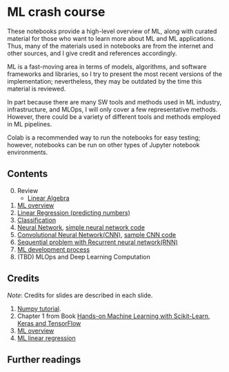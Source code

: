 # ML crash course

These notebooks provide a high-level overview of ML, along with curated material for those who want to learn more about ML and ML applications. Thus, many of the materials used in notebooks are from the internet and other sources, and I give credit and references accordingly. 

ML is a fast-moving area in terms of models, algorithms, and software frameworks and libraries, so I try to present the most recent versions of the implementation; nevertheless, they may be outdated by the time this material is reviewed. 

In part because there are many SW tools and methods used in ML industry, infrastructure, and MLOps, I will only cover a few representative methods. However, there could be a variety of different tools and methods employed in ML pipelines.

Colab is a recommended way to run the notebooks for easy testing; however, notebooks can be run on other types of Jupyter notebook environments.


## Contents


0. Review
    - [Linear Algebra](https://github.com/insop/ML_crash_course/blob/main/linear_algebra_review.ipynb)
1. [ML overview](https://github.com/insop/ML_crash_course/blob/main/1_ml_overview.ipynb)
2. [Linear Regression (predicting numbers)](https://github.com/insop/ML_crash_course/blob/main/2_linear_regression.ipynb)
3. [Classification](https://github.com/insop/ML_crash_course/blob/main/3_classification.ipynb)
4. [Neural Network](https://github.com/insop/ML_crash_course/blob/main/neural_network.pdf), [simple neural network code](https://github.com/insop/ML_crash_course/blob/main/4_neural_network.ipynb)
5. [Convolutional Neural Network(CNN)](https://github.com/insop/ML_crash_course/blob/main/cnn.pdf), [sample CNN code](https://github.com/insop/ML_crash_course/blob/main/cifar10_tutorial.ipynb)
6. [Sequential problem with Recurrent neural network(RNN)](https://github.com/insop/ML_crash_course/blob/main/rnn.pdf)
7. [ML development process](https://github.com/insop/ML_crash_course/blob/main/ml_dev_process.pdf)
8. (TBD) MLOps and Deep Learning Computation


## Credits

*Note*: Credits for slides are described in each slide.
1. [Numpy tutorial](https://github.com/cgpotts/cs224u/blob/23b120f5f57ee45bc9414d38dc426f76a86f0578/tutorial_numpy.ipynb).
2. Chapter 1 from Book [Hands-on Machine Learning with Scikit-Learn, Keras and TensorFlow](https://www.oreilly.com/library/view/hands-on-machine-learning/9781492032632/)
3. [ML overview](https://stanford-cs221.github.io/autumn2021-extra/modules/machine-learning/overview.pdf)
4. [ML linear regression](https://stanford-cs221.github.io/autumn2021-extra/modules/machine-learning/linear-regression.pdf)

## Further readings
